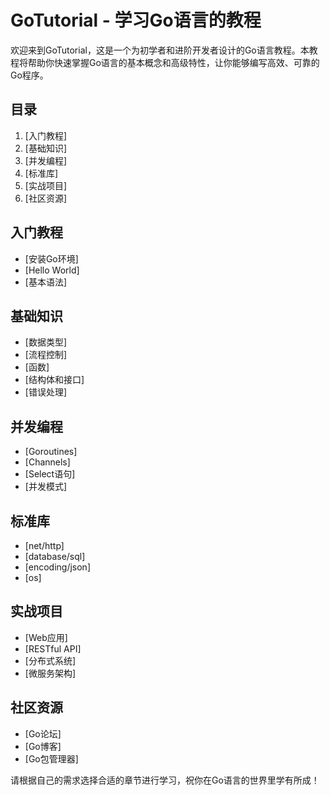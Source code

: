 # GoTutorial - 学习Go语言的教程

欢迎来到GoTutorial，这是一个为初学者和进阶开发者设计的Go语言教程。本教程将帮助你快速掌握Go语言的基本概念和高级特性，让你能够编写高效、可靠的Go程序。

## 目录

1. [入门教程]
2. [基础知识]
3. [并发编程]
4. [标准库]
5. [实战项目]
6. [社区资源]

## 入门教程

- [安装Go环境]
- [Hello World]
- [基本语法]

## 基础知识

- [数据类型]
- [流程控制]
- [函数]
- [结构体和接口]
- [错误处理]

## 并发编程

- [Goroutines]
- [Channels]
- [Select语句]
- [并发模式]

## 标准库

- [net/http]
- [database/sql]
- [encoding/json]
- [os]

## 实战项目

- [Web应用]
- [RESTful API]
- [分布式系统]
- [微服务架构]

## 社区资源

- [Go论坛]
- [Go博客]
- [Go包管理器]

请根据自己的需求选择合适的章节进行学习，祝你在Go语言的世界里学有所成！
